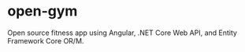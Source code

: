 # open-gym
Open source fitness app using Angular, .NET Core Web API, and Entity Framework Core OR/M.
